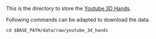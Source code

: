 This is the directory to store the [Youtube 3D Hands](https://github.com/arielai/youtube_3d_hands).

Following commands can be adapted to download the data.
```
cd $BASE_PATH/data/raw/youtube_3d_hands
```
